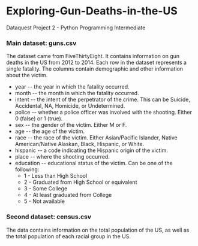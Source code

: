 # Exploring-Gun-Deaths-in-the-US
Dataquest Project 2 - Python Programming Intermediate

### Main dataset: guns.csv
The dataset came from FiveThirtyEight. It contains information on gun deaths in the US from 2012 to 2014. Each row in the dataset represents a single fatality. The columns contain demographic and other information about the victim.

* year -- the year in which the fatality occurred.
* month -- the month in which the fatality occurred.
* intent -- the intent of the perpetrator of the crime. This can be Suicide, Accidental, NA, Homicide, or Undetermined.
* police -- whether a police officer was involved with the shooting. Either 0 (false) or 1 (true).
* sex -- the gender of the victim. Either M or F.
* age -- the age of the victim.
* race -- the race of the victim. Either Asian/Pacific Islander, Native American/Native Alaskan, Black, Hispanic, or White.
* hispanic -- a code indicating the Hispanic origin of the victim.
* place -- where the shooting occurred.
* education -- educational status of the victim. Can be one of the following:
  - 1 - Less than High School
  - 2 - Graduated from High School or equivalent
  - 3 - Some College
  - 4 - At least graduated from College
  - 5 - Not available

### Second dataset: census.csv
The data contains information on the total population of the US, as well as the total population of each racial group in the US.

